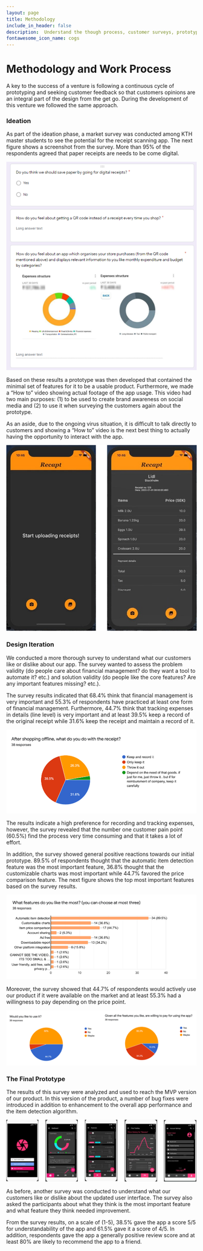 ```yaml
---
layout: page
title: Methodology
include_in_header: false
description:  Understand the though process, customer surveys, prototyping and user testing.
fontawesome_icon_name: cogs
---
```


# Methodology and Work Process

A key to the success of a venture is following a continuous cycle of prototyping and seeking customer feedback so that customers opinions are an integral part of the design from the get go. During the development of this venture we followed the same approach.

### Ideation

As part of the ideation phase, a market survey was conducted among KTH master students to see the potential for the receipt scanning app. The next figure shows a screenshot from the survey.  More than 95% of the respondents agreed that paper receipts are needs to be come digital. 

![initial-survey](assets/content/initial-survey.PNG)

Based on these results a prototype was then developed that contained the minimal set of features for it to be a usable product. Furthermore, we made a “How to” video showing actual footage of the app usage. This video had two main purposes: (1) to be used to create brand awareness on social media and (2) to use it when surveying the customers again about the prototype. 

As an aside, due to the ongoing virus situation, it is difficult to talk directly to customers and showing a “How to” video is the next best thing to actually having the opportunity to interact with the app.

![prototype-1](assets/content/prototype-1.PNG)

### Design Iteration

We conducted a more thorough survey to understand what our customers like or dislike about our app. The survey wanted to assess the problem validity (do people care about financial management? do they want a tool to automate it? etc.) and solution validity (do people like the core features? Are any important features missing? etc.).

The survey results indicated that 68.4% think that financial management is very important and  55.3% of respondents have practiced at least one form of financial management. Furthermore,   44.7% think that tracking expenses in details (line level) is very important and at least 39.5% keep a record of the original receipt while 31.6% keep the receipt and maintain a record of it.

![survey-results-for-user-action-with-receipts](assets/content/survey-results-for-user-action-with-receipts.PNG)

The results indicate a high preference for recording and tracking expenses, however, the survey revealed that the number one customer pain point (60.5%) find the process very time consuming and that it takes a lot of effort.

In addition, the survey showed general positive reactions towards our initial prototype.   89.5% of respondents thought that the automatic item detection feature was the most important feature, 36.8% thought that the customizable charts was most important while 44.7% favored the price comparison feature. The next figure shows the top most important features based on the survey results.

![survey-results-for-most-important-feature](assets/content/survey-results-for-most-important-feature.PNG)

Moreover, the survey showed that 44.7% of respondents would actively  use our product if it were available on the market and at least 55.3% had a willingness to pay depending on the price point.

![survey-results-for-customer-willingness-to-pay](assets/content/survey-results-for-customer-willingness-to-pay.PNG)

### The Final Prototype

The results of this survey were analyzed and used to reach the MVP version of our product. In this version of the product, a number of bug fixes were introduced in addition to enhancement to the overall app performance and the item detection algorithm. 

![prototype-2](assets/content/prototype-2.PNG)

As before, another survey was conducted to understand what our customers like or dislike about the updated user interface. The survey also asked the participants about what they think is the most important feature and what feature they think needed improvement.

From the survey results, on a scale of (1-5), 38.5% gave the app a score 5/5 for understandability of the app and 61.5% gave it a score of 4/5. In addition, respondents gave the app a generally positive review score and at least 80% are likely to recommend the app to a friend.
